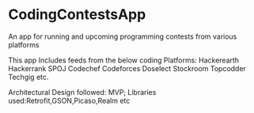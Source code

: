 # CodingContestsApp
An app for running and upcoming programming contests from various platforms

This app Includes feeds from the below coding Platforms:
Hackerearth
Hackerrank
SPOJ
Codechef
Codeforces
Doselect
Stockroom
Topcodder
Techgig etc.

Architectural Design followed: MVP;
Libraries used:Retrofit,GSON,Picaso,Realm etc

